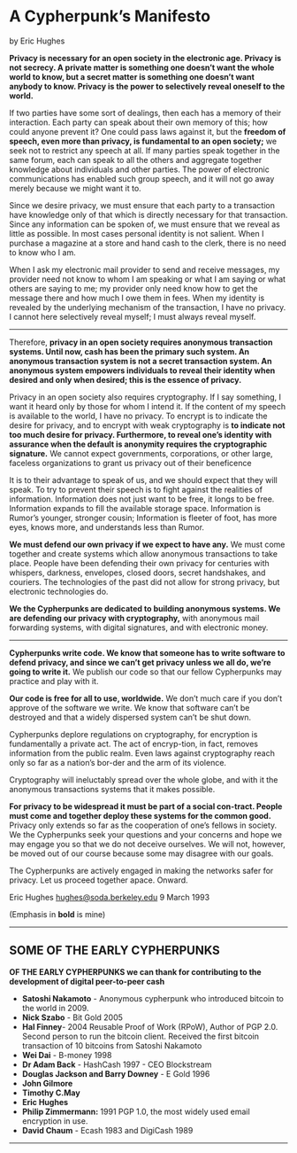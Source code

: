 # A Cypherpunk’s Manifesto 

by Eric Hughes

**Privacy is necessary for an open society in the electronic age.
Privacy is not secrecy. A private matter is something one
doesn’t want the whole world to know, but a secret matter
is something one doesn’t want anybody to know. Privacy is
the power to selectively reveal oneself to the world.**

If two parties have some sort of dealings, then each has
a memory of their interaction. Each party can speak about
their own memory of this; how could anyone prevent it? One
could pass laws against it, but the **freedom of speech, even
more than privacy, is fundamental to an open society;** we
seek not to restrict any speech at all. If many parties speak
together in the same forum, each can speak to all the others
and aggregate together knowledge about individuals and
other parties. The power of electronic communications has
enabled such group speech, and it will not go away merely
because we might want it to.

Since we desire privacy, we must ensure that each party to
a transaction have knowledge only of that which is directly
necessary for that transaction. Since any information can be
spoken of, we must ensure that we reveal as little as possible.
In most cases personal identity is not salient. When I purchase
a magazine at a store and hand cash to the clerk, there is no
need to know who I am.

When I ask my electronic mail provider to send and receive
messages, my provider need not know to whom I am speaking or what I am saying or what others are saying to me; my
provider only need know how to get the message there and
how much I owe them in fees. When my identity is revealed
by the underlying mechanism of the transaction, I have no
privacy. I cannot here selectively reveal myself; I must always
reveal myself.

---

Therefore, **privacy in an open society requires anonymous
transaction systems. Until now, cash has been the primary
such system. An anonymous transaction system is not a
secret transaction system. An anonymous system empowers individuals to reveal their identity when desired and only
when desired; this is the essence of privacy.**

Privacy in an open society also requires cryptography. If I say
something, I want it heard only by those for whom I intend it.
If the content of my speech is available to the world, I have
no privacy. To encrypt is to indicate the desire for privacy,
and to encrypt with weak cryptography is **to indicate not too
much desire for privacy. Furthermore, to reveal one’s identity
with assurance when the default is anonymity requires the
cryptographic signature.** We cannot expect governments,
corporations, or other large, faceless organizations to grant
us privacy out of their beneficence

It is to their advantage to speak of us, and we should expect
that they will speak. To try to prevent their speech is to fight
against the realities of information. Information does not just
want to be free, it longs to be free. Information expands to fill
the available storage space. Information is Rumor’s younger,
stronger cousin; Information is fleeter of foot, has more eyes,
knows more, and understands less than Rumor.

**We must defend our own privacy if we expect to have any.**
We must come together and create systems which allow
anonymous transactions to take place. People have been
defending their own privacy for centuries with whispers,
darkness, envelopes, closed doors, secret handshakes, and
couriers. The technologies of the past did not allow for strong
privacy, but electronic technologies do.

**We the Cypherpunks are dedicated to building anonymous
systems. We are defending our privacy with cryptography,**
with anonymous mail forwarding systems, with digital signatures, and with electronic money.

---

**Cypherpunks write code. We know that someone has to
write software to defend privacy, and since we can’t get
privacy unless we all do, we’re going to write it.** We
publish
our code so that our fellow Cypherpunks may practice and
play with it.

**Our code is free for all to use, worldwide.** We don’t much
care if you don’t approve of the software we write. We
know that software can’t be destroyed and that a widely
dispersed system can’t be shut down.

Cypherpunks deplore regulations on cryptography, for
encryption is fundamentally a private act. The act of
encryp-tion, in fact, removes information from the public
realm. Even laws against cryptography reach only so far as a
nation’s bor-der and the arm of its violence.

Cryptography will ineluctably spread over the whole globe,
and with it the anonymous transactions systems that it
makes possible.

**For privacy to be widespread it must be part of a social
con-tract. People must come and together deploy these
systems for the common good.** Privacy only extends so
far as the cooperation of one’s fellows in society. We the
Cypherpunks seek your questions and your concerns and
hope we may engage you so that we do not deceive
ourselves. We will not, however, be moved out of our
course because some may disagree with our goals.

The Cypherpunks are actively engaged in making the networks safer for privacy. Let us proceed together apace.
Onward.

Eric Hughes <hughes@soda.berkeley.edu>
9 March 1993

(Emphasis in **bold** is mine)

---

## SOME OF THE EARLY CYPHERPUNKS

**OF THE EARLY CYPHERPUNKS
we can thank for contributing to the
development of digital peer-to-peer cash**

* **Satoshi Nakamoto** - Anonymous cypherpunk who
introduced bitcoin to the world in 2009.
* **Nick Szabo** - Bit Gold 2005
* **Hal Finney**- 2004 Reusable Proof of Work (RPoW),
Author of PGP 2.0. Second person to run the bitcoin client. Received the first bitcoin transaction
of 10 bitcoins from Satoshi Nakamoto
* **Wei Dai** - B-money 1998
* **Dr Adam Back** - HashCash 1997 - CEO
Blockstream
* **Douglas Jackson and Barry Downey** - E Gold
1996
 * **John Gilmore**
 * **Timothy C.May**
 * **Eric Hughes**
* **Philip Zimmermann:** 1991 PGP 1.0, the most
widely used email encryption in use.
* **David Chaum** - Ecash 1983 and DigiCash 1989

---


